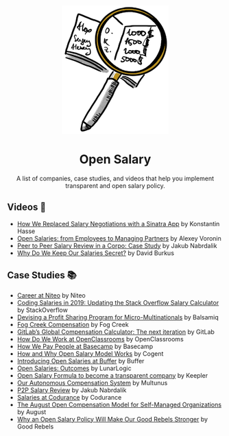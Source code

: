 <p align="center"><a href="https://github.com/sizovs/open-salary"><img src="image.png" alt="Open salary logo" height="300"/></a></p>
<h1 align="center">Open Salary</h1>
<p align="center">A list of companies, case studies, and videos that help you implement transparent and open salary policy.
</p>

## Videos 🍿

- [How We Replaced Salary Negotiations with a Sinatra App](https://www.youtube.com/watch?v=N8u9H6JDAzo) by Konstantin Hasse
- [Open Salaries: from Employees to Managing Partners](https://www.youtube.com/watch?v=P7_dq2YiHJ8) by Alexey Voronin
- [Peer to Peer Salary Review in a Corpo: Case Study](https://www.youtube.com/watch?v=vQMYjpjpelg) by Jakub Nabrdalik
- [Why Do We Keep Our Salaries Secret?](https://www.youtube.com/watch?v=iNgB-j4-5HY) by David Burkus


## Case Studies 📚
- [Career at Niteo](https://github.com/niteoweb/handbook/blob/master/5_People/career.md) by Niteo
- [Coding Salaries in 2019: Updating the Stack Overflow Salary Calculator](https://stackoverflow.blog/2019/10/16/coding-salaries-in-2019-updating-the-stack-overflow-salary-calculator/) by StackOverflow
- [Devising a Profit Sharing Program for Micro-Multinationals](https://blog.balsamiq.com/profitsharing/) by Balsamiq
- [Fog Creek Compensation](https://www.joelonsoftware.com/2000/08/30/fog-creek-compensation/) by Fog Creek
- [GitLab’s Global Compensation Calculator: The next iteration](https://about.gitlab.com/blog/2018/03/23/gitlabs-global-compensation-calculator-the-next-iteration/) by GitLab
- [How Do We Work at OpenClassrooms](https://openclassrooms.com/en/courses/3851206-how-do-we-work-at-openclassrooms/6523261-evolution-and-salary) by OpenClassrooms
- [How We Pay People at Basecamp](https://m.signalvnoise.com/how-we-pay-people-at-basecamp/) by Basecamp
- [How and Why Open Salary Model Works](https://cogent.co/blog/open-salaries/) by Cogent
- [Introducing Open Salaries at Buffer](https://buffer.com/resources/introducing-open-salaries-at-buffer-including-our-transparent-formula-and-all-individual-salaries/) by Buffer
- [Open Salaries: Outcomes](https://blog.lunarlogic.io/2016/open-salaries-outcomes/) by LunarLogic
- [Open Salary Formula to become a transparent company](https://management30.com/blog/open-salary-formula/) by Keepler
- [Our Autonomous Compensation System](https://github.com/multunus/Open-Playbook#compensation-system) by Multunus
- [P2P Salary Review](http://blog.solidcraft.eu/2015/11/p2p-salary-review.html) by Jakub Nabrdalik
- [Salaries at Codurance](https://codurance.com/2019/05/02/salaries-at-codurance/) by Codurance
- [The August Open Compensation Model for Self-Managed Organizations](https://medium.com/21st-century-organizational-development/the-august-open-compensation-model-for-self-managed-organizations-69f2c5d9649c) by August
- [Why an Open Salary Policy Will Make Our Good Rebels Stronger](https://www.goodrebels.com/why-an-open-salary-policy-will-make-our-good-rebels-stronger/) by Good Rebels
